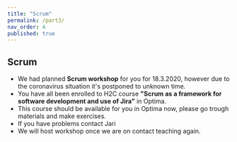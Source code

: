 ```yaml
---
title: "Scrum"
permalink: /part3/
nav_order: 4
published: true
---
```


## Scrum

* We had planned **Scrum workshop** for you for 18.3.2020, however due to the coronavirus situation it's postponed to unknown time.
* You have all been enrolled to H2C course **"Scrum as a framework for software development and use of Jira"** in Optima.
* This course should be available for you in Optima now, please go trough materials and make exercises. 
* If you have problems contact Jari
* We will host workshop once we are on contact teaching again.

